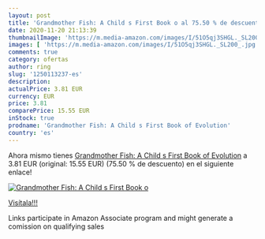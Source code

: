 ```yaml
---
layout: post
title: 'Grandmother Fish: A Child s First Book o al 75.50 % de descuento'
date: 2020-11-20 21:13:39
thumbnailImage: 'https://m.media-amazon.com/images/I/51O5qj3SHGL._SL200_.jpg'
images: [ 'https://m.media-amazon.com/images/I/51O5qj3SHGL._SL200_.jpg' ]
comments: true
category: ofertas
author: ring
slug: '1250113237-es'
description:
actualPrice: 3.81 EUR
currency: EUR
price: 3.81
comparePrice: 15.55 EUR
inStock: true
prodname: 'Grandmother Fish: A Child s First Book of Evolution'
country: 'es'
---
```


Ahora mismo tienes [Grandmother Fish: A Child s First Book of Evolution](https://www.amazon.es/dp/1250113237/?tag=tolees-21) a 3.81 EUR (original: 15.55 EUR) (75.50 %  de descuento) en el siguiente enlace!

[![Grandmother Fish: A Child s First Book o](https://m.media-amazon.com/images/I/51O5qj3SHGL._SL200_.jpg)](https://www.amazon.es/dp/1250113237/?tag=tolees-21)

[Visítala!!!](https://www.amazon.es/dp/1250113237/?tag=tolees-21)

Links participate in Amazon Associate program and might generate a comission on qualifying sales
